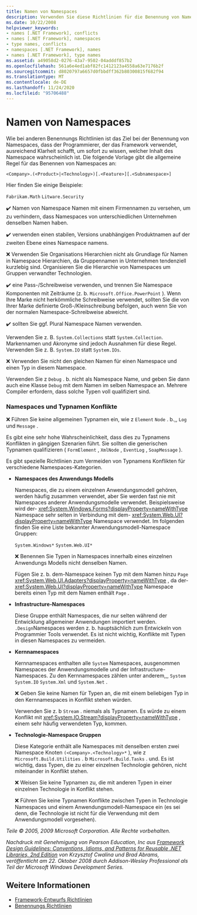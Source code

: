 ```yaml
---
title: Namen von Namespaces
description: Verwenden Sie diese Richtlinien für die Benennung von Namespaces als Teil der Richtlinien zum Entwerfen von Bibliotheken, die .NET-Bibliotheken erweitern und mit ihnen interagieren.
ms.date: 10/22/2008
helpviewer_keywords:
- names [.NET Framework], conflicts
- names [.NET Framework], namespaces
- type names, conflicts
- namespaces [.NET Framework], names
- names [.NET Framework], type names
ms.assetid: a49058d2-0276-43a7-9502-04adddf857b2
ms.openlocfilehash: 561a6e4ed1abf82fc1412123a4558a63e7176b2f
ms.sourcegitcommit: d8020797a6657d0fbbdff362b80300815f682f94
ms.translationtype: MT
ms.contentlocale: de-DE
ms.lasthandoff: 11/24/2020
ms.locfileid: "95706488"
---
```

# <a name="names-of-namespaces"></a>Namen von Namespaces

Wie bei anderen Benennungs Richtlinien ist das Ziel bei der Benennung von Namespaces, dass der Programmierer, der das Framework verwendet, ausreichend Klarheit schafft, um sofort zu wissen, welcher Inhalt des Namespace wahrscheinlich ist. Die folgende Vorlage gibt die allgemeine Regel für das Benennen von Namespaces an:

 `<Company>.(<Product>|<Technology>)[.<Feature>][.<Subnamespace>]`

 Hier finden Sie einige Beispiele:

 `Fabrikam.Math` `Litware.Security`

 ✔️ Namen von Namespace Namen mit einem Firmennamen zu versehen, um zu verhindern, dass Namespaces von unterschiedlichen Unternehmen denselben Namen haben.

 ✔️ verwenden einen stabilen, Versions unabhängigen Produktnamen auf der zweiten Ebene eines Namespace namens.

 ❌ Verwenden Sie Organisations Hierarchien nicht als Grundlage für Namen in Namespace Hierarchien, da Gruppennamen in Unternehmen tendenziell kurzlebig sind. Organisieren Sie die Hierarchie von Namespaces um Gruppen verwandter Technologien.

 ✔️ eine Pass-/Schreibweise verwenden, und trennen Sie Namespace Komponenten mit Zeiträume (z. b. `Microsoft.Office.PowerPoint` ). Wenn Ihre Marke nicht herkömmliche Schreibweise verwendet, sollten Sie die von Ihrer Marke definierte Groß-/Kleinschreibung befolgen, auch wenn Sie von der normalen Namespace-Schreibweise abweicht.

 ✔️ sollten Sie ggf. Plural Namespace Namen verwenden.

 Verwenden Sie z. B. `System.Collections` statt `System.Collection`. Markennamen und Akronyme sind jedoch Ausnahmen für diese Regel. Verwenden Sie z. B. `System.IO` statt `System.IOs`.

 ❌ Verwenden Sie nicht den gleichen Namen für einen Namespace und einen Typ in diesem Namespace.

 Verwenden Sie z `Debug` . b. nicht als Namespace Name, und geben Sie dann auch eine Klasse `Debug` mit dem Namen im selben Namespace an. Mehrere Compiler erfordern, dass solche Typen voll qualifiziert sind.

### <a name="namespaces-and-type-name-conflicts"></a>Namespaces und Typnamen Konflikte

 ❌ Führen Sie keine allgemeinen Typnamen ein, wie z `Element` `Node` . b.,, `Log` und `Message` .

 Es gibt eine sehr hohe Wahrscheinlichkeit, dass dies zu Typnamens Konflikten in gängigen Szenarien führt. Sie sollten die generischen Typnamen qualifizieren ( `FormElement` , `XmlNode` , `EventLog` , `SoapMessage` ).

 Es gibt spezielle Richtlinien zum Vermeiden von Typnamens Konflikten für verschiedene Namespaces-Kategorien.

- **Namespaces des Anwendungs Modells**

     Namespaces, die zu einem einzelnen Anwendungsmodell gehören, werden häufig zusammen verwendet, aber Sie werden fast nie mit Namespaces anderer Anwendungsmodelle verwendet. Beispielsweise wird der- <xref:System.Windows.Forms?displayProperty=nameWithType> Namespace sehr selten in Verbindung mit dem- <xref:System.Web.UI?displayProperty=nameWithType> Namespace verwendet. Im folgenden finden Sie eine Liste bekannter Anwendungsmodell-Namespace Gruppen:

     `System.Windows*` `System.Web.UI*`

     ❌ Benennen Sie Typen in Namespaces innerhalb eines einzelnen Anwendungs Modells nicht denselben Namen.

     Fügen Sie z. b. dem-Namespace keinen Typ mit dem Namen hinzu `Page` <xref:System.Web.UI.Adapters?displayProperty=nameWithType> , da der- <xref:System.Web.UI?displayProperty=nameWithType> Namespace bereits einen Typ mit dem Namen enthält `Page` .

- **Infrastructure-Namespaces**

     Diese Gruppe enthält Namespaces, die nur selten während der Entwicklung allgemeiner Anwendungen importiert werden. `.Design`Namespaces werden z. b. hauptsächlich zum Entwickeln von Programmier Tools verwendet. Es ist nicht wichtig, Konflikte mit Typen in diesen Namespaces zu vermeiden.

- **Kernnamespaces**

     Kernnamespaces enthalten alle `System` Namespaces, ausgenommen Namespaces der Anwendungsmodelle und der Infrastructure-Namespaces. Zu den Kernnamespaces zählen unter anderem,,, `System` `System.IO` `System.Xml` und `System.Net` .

     ❌ Geben Sie keine Namen für Typen an, die mit einem beliebigen Typ in den Kernnamespaces in Konflikt stehen würden.

     Verwenden Sie z. b `Stream` . niemals als Typnamen. Es würde zu einem Konflikt mit <xref:System.IO.Stream?displayProperty=nameWithType> , einem sehr häufig verwendeten Typ, kommen.

- **Technologie-Namespace Gruppen**

     Diese Kategorie enthält alle Namespaces mit denselben ersten zwei Namespace Knoten `(<Company>.<Technology>*` ), wie z `Microsoft.Build.Utilities` . b `Microsoft.Build.Tasks` . und. Es ist wichtig, dass Typen, die zu einer einzelnen Technologie gehören, nicht miteinander in Konflikt stehen.

     ❌ Weisen Sie keine Typnamen zu, die mit anderen Typen in einer einzelnen Technologie in Konflikt stehen.

     ❌ Führen Sie keine Typnamen Konflikte zwischen Typen in Technologie Namespaces und einem Anwendungsmodell-Namespace ein (es sei denn, die Technologie ist nicht für die Verwendung mit dem Anwendungsmodell vorgesehen).

 *Teile © 2005, 2009 Microsoft Corporation. Alle Rechte vorbehalten.*

 *Nachdruck mit Genehmigung von Pearson Education, Inc aus [Framework Design Guidelines: Conventions, Idioms, and Patterns for Reusable .NET Libraries, 2nd Edition](https://www.informit.com/store/framework-design-guidelines-conventions-idioms-and-9780321545619) von Krzysztof Cwalina und Brad Abrams, veröffentlicht am 22. Oktober 2008 durch Addison-Wesley Professional als Teil der Microsoft Windows Development Series.*

## <a name="see-also"></a>Weitere Informationen

- [Framework-Entwurfs Richtlinien](index.md)
- [Benennungs Richtlinien](naming-guidelines.md)
